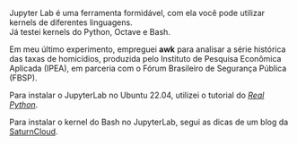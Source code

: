 Jupyter Lab é uma ferramenta formidável, com ela você pode utilizar kernels de diferentes linguagens.<br>
Já testei kernels do Python, Octave e Bash.

Em meu último experimento, empreguei **awk** para analisar a série histórica das taxas de homicídios, 
produzida pelo Instituto de Pesquisa Econômica Aplicada (IPEA), 
em parceria com o Fórum Brasileiro de Segurança Pública (FBSP). 

Para instalar o JupyterLab no Ubuntu 22.04, utilizei o tutorial do [*Real Python*](https://realpython.com/using-jupyterlab/#linux-1).

Para instalar o kernel do Bash no JupyterLab, segui as dicas de um blog da [SaturnCloud](https://saturncloud.io/blog/how-to-use-bash-commands-in-jupyter-notebook/).
